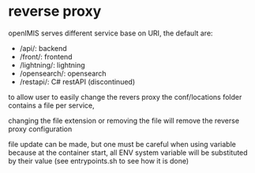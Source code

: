 # reverse proxy

openIMIS serves different service base on URI, the default are:
 
 - /api/: backend 
 - /front/: frontend 
 - /lightning/: lightning
 - /opensearch/: opensearch 
 - /restapi/: C# restAPI (discontinued) 


to allow user to easily change the revers proxy the conf/locations folder contains a file per service, 

changing the file extension or removing the file will remove the reverse proxy configuration

file update can be made, but one must be careful when using variable because at the container start, all ENV system variable will be substituted by their value (see entrypoints.sh to see how it is done)
